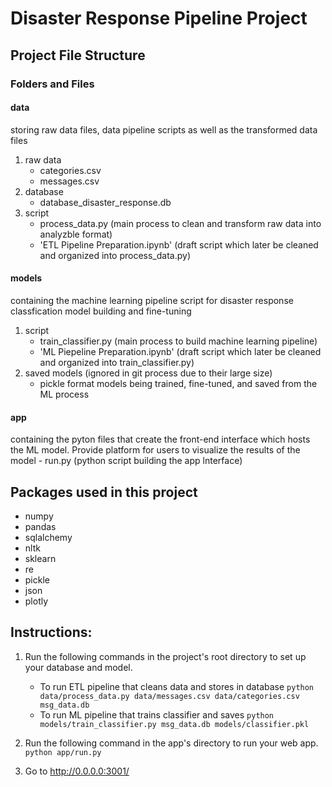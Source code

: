 # Disaster Response Pipeline Project

## Project File Structure
### Folders and Files 
#### data 
storing raw data files, data pipeline scripts as well as the transformed data files
1. raw data
    - categories.csv
    - messages.csv
2. database
    - database_disaster_response.db
3. script
    - process_data.py (main process to clean and transform raw data into analyzble format)
    - 'ETL Pipeline Preparation.ipynb' (draft script which later be cleaned and organized into process_data.py)

#### models
containing the machine learning pipeline script for disaster response classfication model building and fine-tuning
1. script
    - train_classifier.py (main process to build machine learning pipeline)
    - 'ML Piepeline Preparation.ipynb' (draft script which later be cleaned and organized into train_classifier.py)
2. saved models (ignored in git process due to their large size)
    - pickle format models being trained, fine-tuned, and saved from the ML process

#### app
containing the pyton files that create the front-end interface which hosts the ML model. Provide platform for users to visualize the results of the model
    - run.py (python script building the app lnterface)

## Packages used in this project
- numpy
- pandas
- sqlalchemy
- nltk
- sklearn
- re
- pickle
- json
- plotly


## Instructions:
1. Run the following commands in the project's root directory to set up your database and model.

    - To run ETL pipeline that cleans data and stores in database
        `python data/process_data.py data/messages.csv data/categories.csv msg_data.db`
    - To run ML pipeline that trains classifier and saves
        `python models/train_classifier.py msg_data.db models/classifier.pkl`

2. Run the following command in the app's directory to run your web app.
    `python app/run.py`

3. Go to http://0.0.0.0:3001/
